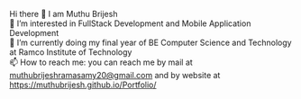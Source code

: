 Hi there 👋 I am Muthu Brijesh
<br>👀 I’m interested in FullStack Development and Mobile Application Development<br>
🔭 I’m currently doing my final year of BE Computer Science and Technology at Ramco Institute of Technology<br>
📫 How to reach me: you can reach me by mail at muthubrijeshramasamy20@gmail.com and by website at https://muthubrijesh.github.io/Portfolio/
